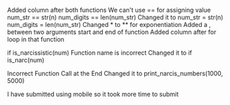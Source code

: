 Added column after both functions 
We can't use == for assigning value
num_str == str(n)
num_digits == len(num_str)
Changed it to 
num_str = str(n)
num_digits = len(num_str)
Changed * to ** for exponentiation 
Added a , between two arguments start and end of function 
Added column after for loop in that function 

if is_narcissistic(num)
Function name is incorrect 
Changed it to
if is_narc(num)

Incorrect Function Call at the End
Changed it to print_narcis_numbers(1000, 5000)

I have submitted using mobile so it took more time to submit
